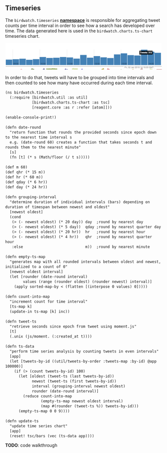 ## Timeseries

The ````birdwatch.timeseries```` **[namespace](https://github.com/matthiasn/BirdWatch/blob/574d2178be6f399086ad2a5ec35c200d252bf887/Clojure-Websockets/MainApp/src/cljs/birdwatch/timeseries.cljs)** is responsible for aggregating tweet counts per time interval in order to see how a search has developed over time. The data generated here is used in the ````birdwatch.charts.ts-chart```` timeseries chart.

![timeseries chart](images/ts_chart.png)

In order to do that, tweets will have to be grouped into time intervals and then counted to see how many have occurred during each time interval.

~~~
(ns birdwatch.timeseries
  (:require [birdwatch.util :as util]
            [birdwatch.charts.ts-chart :as tsc]
            [reagent.core :as r :refer [atom]]))

(enable-console-print!)

(defn date-round
  "return function that rounds the provided seconds since epoch down to the nearest time interval s
  e.g. (date-round 60) creates a function that takes seconds t and rounds them to the nearest minute"
  [s]
  (fn [t] (* s (Math/floor (/ t s)))))

(def m 60)
(def qhr (* 15 m))
(def hr (* 60 m))
(def qday (* 6 hr))
(def day (* 24 hr))

(defn grouping-interval
  "determine duration of individual intervals (bars) depending on duration of timespan between newest and oldest"
  [newest oldest]
  (cond
   (> (- newest oldest) (* 20 day)) day  ;round by nearest day
   (> (- newest oldest) (* 5 day))  qday ;round by nearest quarter day
   (> (- newest oldest) (* 20 hr))  hr   ;round by nearest hour
   (> (- newest oldest) (* 4 hr))   qhr  ;round by nearest quarter hour
   :else                            m))  ;round by nearest minute

(defn empty-ts-map
  "generates map with all rounded intervals between oldest and newest, initialized to a count of 0"
  [newest oldest interval]
  (let [rounder (date-round interval)
        values (range (rounder oldest) (rounder newest) interval)]
    (apply sorted-map-by < (flatten [(interpose 0 values) 0]))))

(defn count-into-map
  "increment count for time interval"
  [ts-map k]
  (update-in ts-map [k] inc))

(defn tweet-ts
  "retrieve seconds since epoch from tweet using moment.js"
  [t]
  (.unix (js/moment. (:created_at t))))

(defn ts-data
  "perform time series analysis by counting tweets in even intervals"
  [app]
  (let [tweets-by-id ((util/tweets-by-order :tweets-map :by-id) @app 100000)]
    (if (> (count tweets-by-id) 100)
      (let [oldest (tweet-ts (last tweets-by-id))
            newest (tweet-ts (first tweets-by-id))
            interval (grouping-interval newest oldest)
            rounder (date-round interval)]
        (reduce count-into-map
                (empty-ts-map newest oldest interval)
                (map #(rounder (tweet-ts %)) tweets-by-id)))
      (empty-ts-map 0 0 9))))

(defn update-ts
  "update time series chart"
  [app]
  (reset! tsc/bars (vec (ts-data app))))
~~~

**TODO**: code walkthrough
